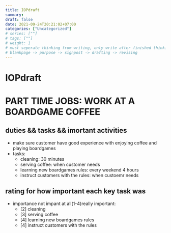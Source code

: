 ```yaml
---
title: IOPdraft
summary: 
draft: false
date: 2021-09-24T20:21:02+07:00
categories: ["Uncategorized"]
# series: [""]
# tags: [""]
# weight: 1
# must seperate thinking from writing, only write after finished thinking
# blankpage -> purpose -> signpost -> drafting -> revising
---
```


# IOPdraft

# PART TIME JOBS: WORK AT A BOARDGAME COFFEE

## duties && tasks && imortant activities

- make sure customer have good experience with enjoying coffee and playing boardgames
- tasks:
  - cleaning: 30 minutes
  - serving coffee: when customer needs
  - learning new boardgames rules: every weekend 4 hours
  - instruct customers with the rules: when custoemr needs

## rating for how important each key task was

- importance not impant at all(1-4)really important:
  - [2] cleaning
  - [3] serving coffee
  - [4] learning new boardgames rules
  - [4] instruct customers with the rules
